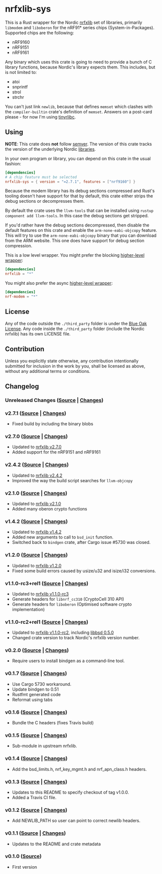 # nrfxlib-sys

This is a Rust wrapper for the Nordic
[nrfxlib](https://github.com/NordicPlayground/nrfxlib) set of libraries,
primarily `libmodem` and `liboberon` for the nRF91* series chips (System-in-Packages). Supported chips are the following:

* nRF9160
* nRF9151
* nRF9161

Any binary which uses this crate is going to need to provide a bunch of C
library functions, because Nordic's library expects them. This includes, but
is not limited to:

* atoi
* snprintf
* strol
* strchr

You can't just link `newlib`, because that defines `memset` which clashes with
the `compiler-builtin` crate's definition of `memset`. Answers on a post-card
please - for now I'm using
[tinyrlibc](https://github.com/thejpster/tinyrlibc).

## Using

**NOTE**: This crate does **not** follow [semver](https://doc.rust-lang.org/cargo/reference/semver.html). The version of this crate tracks the version of the underlying Nordic [libraries](https://github.com/nrfconnect/sdk-nrfxlib/tags).

In your own program or library, you can depend on this crate in the usual fashion:

```toml
[dependencies]
# A chip feature must be selected
nrfxlib-sys = { version = "=2.7.1", features = ["nrf9160"] }
```

Because the modem library has its debug sections compressed and Rust's tooling doesn't have support for
that by default, this crate either strips the debug sections or decompresses them.

By default the crate uses the `llvm-tools` that can be installed using `rustup component add llvm-tools`.
In this case the debug sections get stripped.

If you'd rather have the debug sections decompressed, then disable the default features on this crate and
enable the `arm-none-eabi-objcopy` feature. This will try to use the `arm-none-eabi-objcopy` binary that you can
download from the ARM website. This one does have support for debug section compression.

This is a low level wrapper. You might prefer the blocking [higher-level wrapper](https://crates.io/crates/nrfxlib):

```toml
[dependencies]
nrfxlib = "*"
```

You might also prefer the async [higher-level wrapper](https://crates.io/crates/nrf-modem):

```toml
[dependencies]
nrf-modem = "*"
```

## License

Any of the code outside the `./third_party` folder is under the [Blue Oak
License](./LICENSE.md). Any code inside the `./third_party` folder (include
the Nordic nrfxlib) has its own LICENSE file.

## Contribution

Unless you explicitly state otherwise, any contribution intentionally
submitted for inclusion in the work by you, shall be licensed as above,
without any additional terms or conditions.

## Changelog

### Unreleased Changes ([Source](https://github.com/nrf-rs/nrfxlib-sys/tree/develop) | [Changes](https://github.com/nrf-rs/nrfxlib-sys/compare/v2.4.2...develop))

### v2.7.1 ([Source](https://github.com/nrf-rs/nrfxlib-sys/tree/v2.7.1) | [Changes](https://github.com/nrf-rs/nrfxlib-sys/compare/v2.4.2...v2.7.1))

* Fixed build by including the binary blobs

### v2.7.0 ([Source](https://github.com/nrf-rs/nrfxlib-sys/tree/v2.7.0) | [Changes](https://github.com/nrf-rs/nrfxlib-sys/compare/v2.4.2...v2.7.0))

* Updated to [nrfxlib v2.7.0](https://github.com/NordicPlayground/nrfxlib/tree/v2.7.0)
* Added support for the nRF9151 and nRF9161

### v2.4.2 ([Source](https://github.com/nrf-rs/nrfxlib-sys/tree/v2.4.2) | [Changes](https://github.com/nrf-rs/nrfxlib-sys/compare/v2.1.0...v2.4.2))

* Updated to [nrfxlib v2.4.2](https://github.com/NordicPlayground/nrfxlib/tree/v2.4.2)
* Improved the way the build script searches for `llvm-objcopy`

### v2.1.0 ([Source](https://github.com/nrf-rs/nrfxlib-sys/tree/v2.1.0) | [Changes](https://github.com/nrf-rs/nrfxlib-sys/compare/v1.4.2...v2.1.0))

* Updated to [nrfxlib v2.1.0](https://github.com/NordicPlayground/nrfxlib/tree/v2.1.0)
* Added many oberon crypto functions

### v1.4.2 ([Source](https://github.com/nrf-rs/nrfxlib-sys/tree/v1.4.2) | [Changes](https://github.com/nrf-rs/nrfxlib-sys/compare/v1.2.0...v1.4.2))

* Updated to [nrfxlib v1.4.2](https://github.com/NordicPlayground/nrfxlib/tree/v1.4.2)
* Added new arguments to call to `bsd_init` function.
* Switched back to `bindgen` crate, after Cargo issue #5730 was closed.

### v1.2.0 ([Source](https://github.com/nrf-rs/nrfxlib-sys/tree/v1.2.0) | [Changes](https://github.com/nrf-rs/nrfxlib-sys/compare/v1.1.0-rc3%2Brel1...v1.2.0))

* Updated to [nrfxlib v1.2.0](https://github.com/NordicPlayground/nrfxlib/tree/v1.2.0)
* Fixed some build errors caused by usize/u32 and isize/i32 conversions.

### v1.1.0-rc3+rel1 ([Source](https://github.com/nrf-rs/nrfxlib-sys/tree/v1.1.0-rc3%2Brel1) | [Changes](https://github.com/nrf-rs/nrfxlib-sys/compare/v1.1.0-rc2%2Brel1...v1.1.0-rc3%2Brel1))

* Updated to [nrfxlib v1.1.0-rc3](https://github.com/NordicPlayground/nrfxlib/tree/v1.1.0-rc3)
* Generate headers for `libnrf_cc310` (CryptoCell 310 API)
* Generate headers for `liboberon` (Optimised software crypto implementation)

### v1.1.0-rc2+rel1 ([Source](https://github.com/nrf-rs/nrfxlib-sys/tree/v1.1.0-rc2%2Brel1) | [Changes](https://github.com/nrf-rs/nrfxlib-sys/compare/v0.2.0...v1.1.0-rc2%2Brel1))

* Updated to [nrfxlib v1.1.0-rc2](https://github.com/NordicPlayground/nrfxlib/tree/v1.1.0-rc2), including [libbsd 0.5.0](https://github.com/NordicPlayground/nrfxlib/blob/v1.1.0-rc2/bsdlib/CHANGELOG.rst)
* Changed crate version to track Nordic's nrfxlib version number.

### v0.2.0 ([Source](https://github.com/nrf-rs/nrfxlib-sys/tree/v0.2.0) | [Changes](https://github.com/nrf-rs/nrfxlib-sys/compare/v0.1.7...v0.2.0))

* Require users to install bindgen as a command-line tool.

### v0.1.7 ([Source](https://github.com/nrf-rs/nrfxlib-sys/tree/v0.1.7) | [Changes](https://github.com/nrf-rs/nrfxlib-sys/compare/v0.1.6...v0.1.7))

* Use Cargo 5730 workaround.
* Update bindgen to 0.51
* Rustfmt generated code
* Reformat using tabs

### v0.1.6 ([Source](https://github.com/nrf-rs/nrfxlib-sys/tree/v0.1.6) | [Changes](https://github.com/nrf-rs/nrfxlib-sys/compare/v0.1.5...v0.1.6))

* Bundle the C headers (fixes Travis build)

### v0.1.5 ([Source](https://github.com/nrf-rs/nrfxlib-sys/tree/v0.1.5) | [Changes](https://github.com/nrf-rs/nrfxlib-sys/compare/v0.1.4...v0.1.5))

* Sub-module in upstream nrfxlib.

### v0.1.4 ([Source](https://github.com/nrf-rs/nrfxlib-sys/tree/v0.1.4) | [Changes](https://github.com/nrf-rs/nrfxlib-sys/compare/v0.1.3...v0.1.4))

* Add the bsd_limits.h, nrf_key_mgmt.h and nrf_apn_class.h headers.

### v0.1.3 ([Source](https://github.com/nrf-rs/nrfxlib-sys/tree/v0.1.3) | [Changes](https://github.com/nrf-rs/nrfxlib-sys/compare/v0.1.2...v0.1.3))

* Updates to this README to specify checkout of tag v1.0.0.
* Added a Travis CI file.

### v0.1.2 ([Source](https://github.com/nrf-rs/nrfxlib-sys/tree/v0.1.2) | [Changes](https://github.com/nrf-rs/nrfxlib-sys/compare/v0.1.1...v0.1.2))

* Add NEWLIB_PATH so user can point to correct newlib headers.

### v0.1.1 ([Source](https://github.com/nrf-rs/nrfxlib-sys/tree/v0.1.1) | [Changes](https://github.com/nrf-rs/nrfxlib-sys/compare/v0.1.0...v0.1.1))

* Updates to the README and crate metadata

### v0.1.0 ([Source](https://github.com/nrf-rs/nrfxlib-sys/tree/v0.1.0))

* First version
